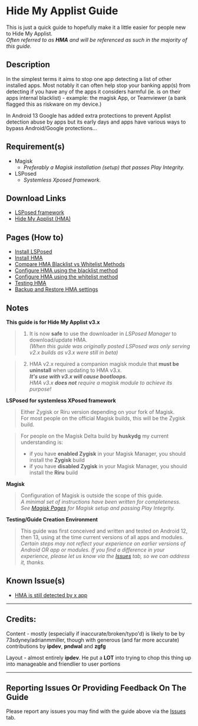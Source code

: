# Hide My Applist Guide

This is just a quick guide to hopefully make it a little easier for people new to Hide My Applist.<br>
<i>Often referred to as <b>HMA</b> and will be referenced as such in the majority of this guide.</i>

## Description

In the simplest terms it aims to stop one app detecting a list of other installed apps. Most notably it can often help stop your banking app(s) from detecting if you have any of the apps it considers harmful (ie. is on their apps internal blacklist) - example: the magisk App, or Teamviewer (a bank flagged this as riskware on my device.)

In Android 13 Google has added extra protections to prevent Applist detection abuse by apps but its early days and apps have various ways to bypass Android/Google protections...

## Requirement(s)
- Magisk
  - <i>Preferably a Magisk installation (setup) that passes Play Integrity.</i>
- LSPosed
  - <i>Systemless Xposed framework.</i>

## Download Links
- [LSPosed framework](https://github.com/LSPosed/LSPosed/releases)
- [Hide My Applist (HMA)](https://github.com/Dr-TSNG/Hide-My-Applist/releases)

## Pages (How to)
- [Install LSPosed](Install-LSPosed.md)
- [Install HMA](Install.md)
- [Compare HMA Blacklist vs Whitelist Methods](BlacklistvsWhitelist.md)
- [Configure HMA using the blacklist method](BlackList.md)
- [Configure HMA using the whitelist method](WhiteList.md)
- [Testing HMA](TestHMA.md)
- [Backup and Restore HMA settings](BackupAndRestore.md)

## Notes
<b>This guide is for Hide My Applist v3.x</b>
>1. It is now <b>safe</b> to use the downloader in <i>LSPosed Manager</i> to download/update HMA.<br>
<i>(When this guide was originally posted LSPosed was only serving v2.x builds as v3.x were still in beta)</i><br>

>2. HMA v2.x required a companion magisk module that <b>must be uninstall</b> when updating to HMA v3.x.<br>
<b><i>It's use with v3.x will cause bootloops.</i></b><br>
<i>HMA v3.x <b>does not</b> require a magisk module to achieve its purpose!</i><br>

<b>LSPosed for systemless XPosed framework</b>
>Either Zygisk or Riru version depending on your fork of Magisk.<br>
For most people on the official Magisk builds, this will be the Zygisk build.

>For people on the Magisk Delta build by **huskydg** my current understanding is:
>- if you have **enabled Zygisk** in your Magisk Manager, you should install the **Zygisk** build
>- if you have **disabled Zygisk** in your Magisk Manager, you should install the **Riru** build

<b>Magisk</b>
>Configuration of Magisk is outside the scope of this guide.<br>
<i>A minimal set of instructions have been written for completeness.<br>
See [Magisk Pages](MagiskTOC.md) for Magisk setup and passing Play Integrity.</i><br>

<b>Testing/Guide Creation Environment</b>
>This guide was first conceived and written and tested on Android 12, then 13, using at the time current versions of all apps and modules.<br>
<i>Certain steps may not reflect your experience on earlier versions of Android OR app or modules. If you find a difference in your experience, please let us know via the [Issues](https://github.com/mModule/guide_hma/issues) tab, so we can address it, thanks.</i><br>

## Known Issue(s)
- [HMA is still detected by x app](KnownIssues.md#hma-is-still-detected-by-x-detection-app)

---

## Credits:

Content - mostly (especially if inaccurate/broken/typo'd) is likely to be by 73sdyney/adrianmmiller, though with generous (and far more accurate) contributions by **ipdev**, **pndwal** and **zgfg**

Layout - almost entirely **ipdev**. He put a **LOT** into trying to chop this thing up into manageable and friendlier to user portions

---

## Reporting Issues Or Providing Feedback On The Guide
Please report any issues you may find with the guide above via the [Issues](https://github.com/mModule/guide_hma/issues) tab.
